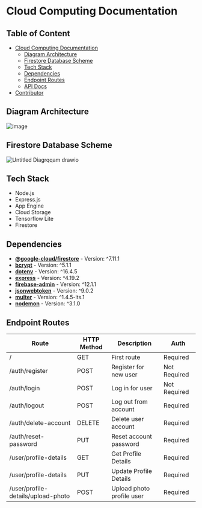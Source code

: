 # Cloud Computing Documentation

## Table of Content

- [Cloud Computing Documentation](#cloud-computing-documentation)
  - [Diagram Architecture](#diagram-architecture)
  - [Firestore Database Scheme](#firestore-database-scheme)
  - [Tech Stack](#tech-stack)
  - [Dependencies](#dependencies)
  - [Endpoint Routes](#endpoint-routes)
  - [API Docs](#api-endpoint)
- [Contributor](#contributor)

## Diagram Architecture

![image](https://github.com/mikhaelsiallagan/snapcal-backend/assets/88528641/f9e0f765-2e52-4307-a0fd-d4c59c9af2e6)

## Firestore Database Scheme
![Untitled Diagrqqam drawio](https://github.com/mikhaelsiallagan/snapcal-backend/assets/88528641/dd32114b-bcee-4302-8037-05b35925b2e7)

## Tech Stack

- Node.js
- Express.js
- App Engine
- Cloud Storage
- Tensorflow Lite
- Firestore

## Dependencies

- [**@google-cloud/firestore**](https://www.npmjs.com/package/@google-cloud/firestore) - Version: ^7.11.1
- [**bcrypt**](https://www.npmjs.com/package/bcrypt) - Version: ^5.1.1
- [**dotenv**](https://www.npmjs.com/package/dotenv) - Version: ^16.4.5
- [**express**](https://www.npmjs.com/package/express) - Version: ^4.19.2
- [**firebase-admin**](https://www.npmjs.com/package/firebase-admin) - Version: ^12.1.1
- [**jsonwebtoken**](https://www.npmjs.com/package/jsonwebtoken) - Version: ^9.0.2
- [**multer**](https://www.npmjs.com/package/multer) - Version: ^1.4.5-lts.1
- [**nodemon**](https://www.npmjs.com/package/nodemon) - Version: ^3.1.0

## Endpoint Routes
| Route                                | HTTP Method | Description                 | Auth         |
| ------------------------------------ | ----------- | --------------------------- | ------------ |
| /                                    | GET         | First route                 | Required     |
| /auth/register                       | POST        | Register for new user       | Not Required |
| /auth/login                          | POST        | Log in for user             | Not Required |
| /auth/logout                         | POST        | Log out from account        | Required     |
| /auth/delete-account                 | DELETE      | Delete user account         | Required     |
| /auth/reset-password                 | PUT         | Reset account password      | Required     |
| /user/profile-details                | GET         | Get Profile Details         | Required     |
| /user/profile-details                | PUT         | Update Profile Details      | Required     |
| /user/profile-details/upload-photo   | POST        | Upload photo profile user   | Required     |



